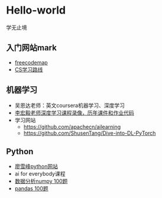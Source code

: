 # Hello-world
学无止境
## 入门网站mark
- [freecodemap](https://chinese.freecodecamp.org/learn/)
- [CS学习路线](https://github.com/izackwu/TeachYourselfCS-CN)
## 机器学习
-  吴恩达老师：英文coursera机器学习、深度学习 
-  [李宏毅老师深度学习课程录像，历年课件和作业代码 ](https://speech.ee.ntu.edu.tw/~hylee/ml/2022-spring.php) 
-  学习网站
   - https://github.com/apachecn/ailearning
   - https://github.com/ShusenTang/Dive-into-DL-PyTorch  
## Python
- [廖雪峰python网站](https://www.liaoxuefeng.com)
- ai for everybody课程
- [数据分析numpy 100题](https://www.yanxishe.com/columnDetail/24784)
- [pandas 100题](https://www.yanxishe.com/columnDetail/17112)

